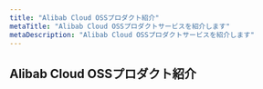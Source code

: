 ```yaml
---
title: "Alibab Cloud OSSプロダクト紹介"
metaTitle: "Alibab Cloud OSSプロダクトサービスを紹介します"
metaDescription: "Alibab Cloud OSSプロダクトサービスを紹介します"
---
```


## Alibab Cloud OSSプロダクト紹介


